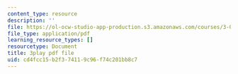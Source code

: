 ```yaml
---
content_type: resource
description: ''
file: https://ol-ocw-studio-app-production.s3.amazonaws.com/courses/3-021j-introduction-to-modeling-and-simulation-spring-2012/cd4fcc15b2f374119c96f74c201bb8c7_FvwDJ3Op2Js.pdf
file_type: application/pdf
learning_resource_types: []
resourcetype: Document
title: 3play pdf file
uid: cd4fcc15-b2f3-7411-9c96-f74c201bb8c7
---
```

